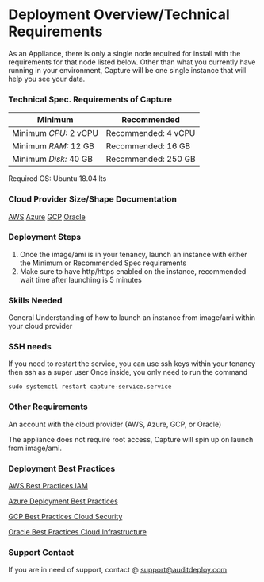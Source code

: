 # Deployment Overview/Technical Requirements
As an Appliance, there is only a single node required for install with the requirements for that node listed below.
Other than what you currently have running in your environment, Capture will be one single instance that will help you see your data. 

### Technical Spec. Requirements of Capture
Minimum | Recommended
 --- | --- 
Minimum *CPU:* 2 vCPU		| Recommended: 4 vCPU
Minimum *RAM:* 12 GB		| Recommended: 16 GB
Minimum *Disk:* 40 GB | Recommended: 250 GB

Required OS: Ubuntu 18.04 lts
	
### Cloud Provider Size/Shape Documentation
[AWS](https://aws.amazon.com/ec2/instance-types/)
[Azure](https://docs.microsoft.com/en-us/azure/virtual-machines/sizes)
[GCP](https://cloud.google.com/compute/docs/machine-types)
[Oracle](https://docs.oracle.com/en-us/iaas/Content/Compute/References/computeshapes.htm)


### Deployment Steps
1. Once the image/ami is in your tenancy, launch an instance with either the Minimum or Recommended Spec requirements
2. Make sure to have http/https enabled on the instance, recommended wait time after launching is 5 minutes

### Skills Needed
General Understanding of how to launch an instance from image/ami within your cloud provider

### SSH needs
If you need to restart the service, you can use ssh keys within your tenancy then ssh as a super user
Once inside, you only need to run the command
```
sudo systemctl restart capture-service.service
```

### Other Requirements
An account with the cloud provider (AWS, Azure, GCP, or Oracle)

The appliance does not require root access, Capture will spin up on launch from image/ami.


### Deployment Best Practices
[AWS Best Practices IAM](https://docs.aws.amazon.com/IAM/latest/UserGuide/best-practices.html)

[Azure Deployment Best Practices](https://docs.microsoft.com/en-us/azure/app-service/deploy-best-practices)

[GCP Best Practices Cloud Security](https://cloud.google.com/security/best-practices)

[Oracle Best Practices Cloud Infrastructure](https://www.oracle.com/technetwork/articles/systems-hardware-architecture/o11-050-cloud-iaas-vm-405449.pdf)


### Support Contact
If you are in need of support, contact @ support@auditdeploy.com
